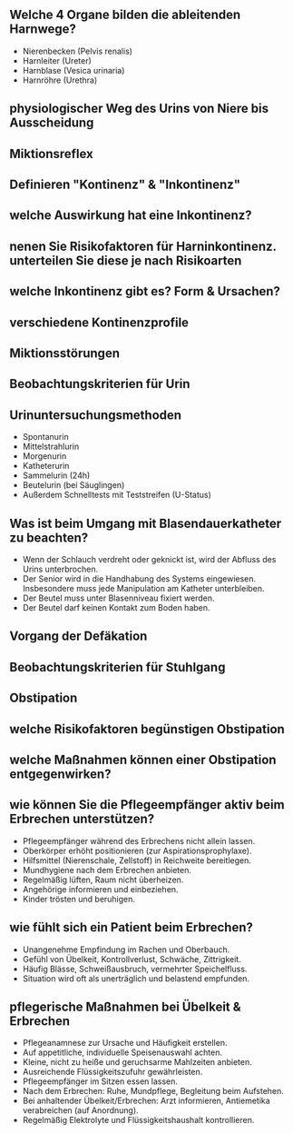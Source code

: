 ## Welche 4 Organe bilden die ableitenden Harnwege?
- Nierenbecken (Pelvis renalis)
- Harnleiter (Ureter)
- Harnblase (Vesica urinaria)
- Harnröhre (Urethra)
## physiologischer Weg des Urins von Niere bis Ausscheidung
## Miktionsreflex
## Definieren "Kontinenz" & "Inkontinenz"
## welche Auswirkung hat eine Inkontinenz?
## nenen Sie Risikofaktoren für Harninkontinenz. unterteilen Sie diese je nach Risikoarten
## welche Inkontinenz gibt es? Form & Ursachen?
## verschiedene Kontinenzprofile
## Miktionsstörungen
## Beobachtungskriterien für Urin
## Urinuntersuchungsmethoden
- Spontanurin
- Mittelstrahlurin
- Morgenurin
- Katheterurin
- Sammelurin (24h)
- Beutelurin (bei Säuglingen)
- Außerdem Schnelltests mit Teststreifen (U-Status) 
## Was ist beim Umgang mit Blasendauerkatheter zu beachten?
- Wenn der Schlauch verdreht oder geknickt ist, wird der Abfluss des Urins unterbrochen.
- Der Senior wird in die Handhabung des Systems eingewiesen. Insbesondere muss jede Manipulation am Katheter unterbleiben.
- Der Beutel muss unter Blasenniveau fixiert werden.
- Der Beutel darf keinen Kontakt zum Boden haben.
## Vorgang der Defäkation
## Beobachtungskriterien für Stuhlgang
## Obstipation
## welche Risikofaktoren begünstigen Obstipation
## welche Maßnahmen können einer Obstipation entgegenwirken?
## wie können Sie die Pflegeempfänger aktiv beim Erbrechen unterstützen?
- Pflegeempfänger während des Erbrechens nicht allein lassen.
- Oberkörper erhöht positionieren (zur Aspirationsprophylaxe).
- Hilfsmittel (Nierenschale, Zellstoff) in Reichweite bereitlegen.
- Mundhygiene nach dem Erbrechen anbieten.
- Regelmäßig lüften, Raum nicht überheizen.
- Angehörige informieren und einbeziehen.
- Kinder trösten und beruhigen.
## wie fühlt sich ein Patient beim Erbrechen?
- Unangenehme Empfindung im Rachen und Oberbauch.
- Gefühl von Übelkeit, Kontrollverlust, Schwäche, Zittrigkeit.
- Häufig Blässe, Schweißausbruch, vermehrter Speichelfluss.
- Situation wird oft als unerträglich und belastend empfunden.
## pflegerische Maßnahmen bei Übelkeit & Erbrechen
- Pflegeanamnese zur Ursache und Häufigkeit erstellen.
- Auf appetitliche, individuelle Speisenauswahl achten.
- Kleine, nicht zu heiße und geruchsarme Mahlzeiten anbieten.
- Ausreichende Flüssigkeitszufuhr gewährleisten.
- Pflegeempfänger im Sitzen essen lassen.
- Nach dem Erbrechen: Ruhe, Mundpflege, Begleitung beim Aufstehen.
- Bei anhaltender Übelkeit/Erbrechen: Arzt informieren, Antiemetika verabreichen (auf Anordnung).
- Regelmäßig Elektrolyte und Flüssigkeitshaushalt kontrollieren.
